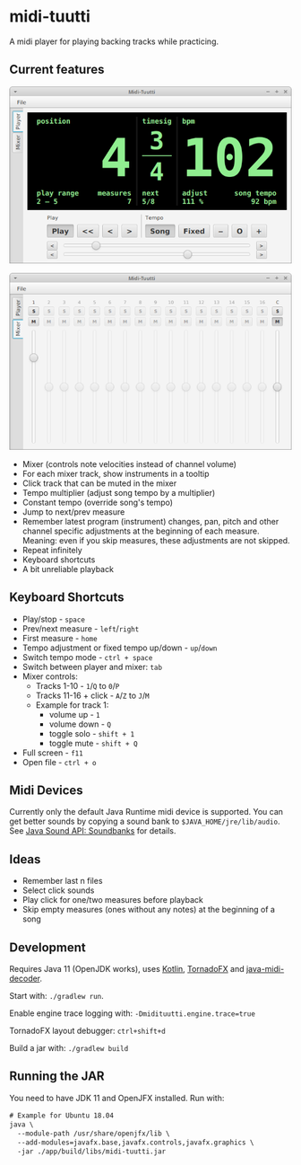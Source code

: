 # midi-tuutti

A midi player for playing backing tracks while practicing.

## Current features

![Midi-Tuutti Player](/doc/midi-tuutti-player-demo.png)

![Midi-Tuutti Mixer](/doc/midi-tuutti-mixer-demo.png)

* Mixer (controls note velocities instead of channel volume)
* For each mixer track, show instruments in a tooltip 
* Click track that can be muted in the mixer
* Tempo multiplier (adjust song tempo by a multiplier)
* Constant tempo (override song's tempo)
* Jump to next/prev measure
* Remember latest program (instrument) changes, pan, pitch and other channel specific adjustments at 
  the beginning of each measure. Meaning: even if you skip measures, these adjustments are not
  skipped.
* Repeat infinitely
* Keyboard shortcuts
* A bit unreliable playback

## Keyboard Shortcuts

* Play/stop - `space`
* Prev/next measure - `left`/`right`
* First measure - `home`
* Tempo adjustment or fixed tempo up/down -  `up`/`down`
* Switch tempo mode - `ctrl + space`
* Switch between player and mixer: `tab`
* Mixer controls:
  * Tracks 1-10 - `1`/`Q` to `0`/`P`
  * Tracks 11-16 + click - `A`/`Z` to `J`/`M`
  * Example for track 1:
    * volume up - `1`
    * volume down - `Q`
    * toggle solo - `shift + 1`
    * toggle mute - `shift + Q`
* Full screen - `f11`
* Open file - `ctrl + o`

## Midi Devices
Currently only the default Java Runtime midi device is supported. You can get
better sounds by copying a sound bank to `$JAVA_HOME/jre/lib/audio`. See
[Java Sound API: Soundbanks](https://www.oracle.com/technetwork/java/soundbanks-135798.html) for details.

## Ideas
* Remember last n files
* Select click sounds
* Play click for one/two measures before playback
* Skip empty measures (ones without any notes) at the beginning of a song

## Development
Requires Java 11 (OpenJDK works), uses [Kotlin](https://kotlinlang.org/), 
[TornadoFX](https://github.com/edvin/tornadofx) and [java-midi-decoder](https://github.com/suniala/java-midi-decoder).

Start with: `./gradlew run`.

Enable engine trace logging with: `-Dmidituutti.engine.trace=true`

TornadoFX layout debugger: `ctrl+shift+d`

Build a jar with: `./gradlew build`

## Running the JAR
You need to have JDK 11 and OpenJFX installed. Run with:
```
# Example for Ubuntu 18.04
java \
  --module-path /usr/share/openjfx/lib \
  --add-modules=javafx.base,javafx.controls,javafx.graphics \
  -jar ./app/build/libs/midi-tuutti.jar
```
